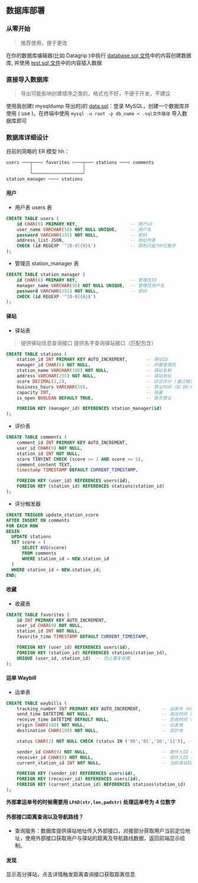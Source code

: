 ## 数据库部署

### 从零开始

> 推荐使用，便于更改

在你的数据库编辑器(比如 Datagrip )中执行 [database.sql 文件](./data/database.sql)中的内容创建数据库, 并使用 [test.sql 文件](./data/test.sql)中的内容插入数据

### 直接导入数据库

> 导出可能影响创建顺序之类的，格式也不好，不便于开发，不建议

使用我创建( mysqldump 导出的)的 [data.sql](./data/data.sql)：登录 MySQL，创建一个数据库并使用 ( use )，在终端中使用 `mysql -u root -p db_name < .sql文件路径` 导入数据库即可

### 数据库详细设计

目前的简略的 ER 模型 hh：

```bash
users ───┬───< favorites >───┬─── stations ───< comments
         │                   │
         └───────────────────┘
station_manager ───< stations
```

#### 用户

+ 用户表 users 表

```sql
CREATE TABLE users (
    id CHAR(9) PRIMARY KEY,                    -- 用户id
    user_name VARCHAR(50) NOT NULL UNIQUE,     -- 用户名
    password VARCHAR(255) NOT NULL,            -- 密码
    address_list JSON,                         -- 地址列表
    CHECK (id REGEXP '^[0-9]{9}$')             -- 限制只能为9位数字
);
```

+ 管理员 station_manager 表

```sql
CREATE TABLE station_manager (
    id CHAR(6) PRIMARY KEY,                    -- 管理员ID
    manager_name VARCHAR(50) NOT NULL UNIQUE,  -- 管理员用户名
    password VARCHAR(255) NOT NULL,            -- 密码
    CHECK (id REGEXP '^[0-9]{6}$')
);
```

#### 驿站

+ 驿站表

> 提供驿站信息查询接口
> 提供名字查询驿站接口（匹配包含）

```sql
CREATE TABLE stations (
    station_id INT PRIMARY KEY AUTO_INCREMENT,       -- 驿站ID
    manager_id CHAR(6) NOT NULL,                     -- 所属管理员
    station_name VARCHAR(100) NOT NULL,              -- 驿站名称
    address VARCHAR(255) NOT NULL,                   -- 驿站地址
    score DECIMAL(3,2),                              -- 综合评分 (通过触发器维护)
    business_hours VARCHAR(50),                      -- 营业时间（如 08:00-22:00）
    capacity INT,                                    -- 容量
    is_open BOOLEAN DEFAULT TRUE,                    -- 是否营业

    FOREIGN KEY (manager_id) REFERENCES station_manager(id)
);
```

+ 评价表

```sql
CREATE TABLE comments (
    comment_id INT PRIMARY KEY AUTO_INCREMENT,
    user_id CHAR(9) NOT NULL,
    station_id INT NOT NULL,
    score TINYINT CHECK (score >= 1 AND score <= 5),
    comment_content TEXT,
    timestamp TIMESTAMP DEFAULT CURRENT_TIMESTAMP,

    FOREIGN KEY (user_id) REFERENCES users(id),
    FOREIGN KEY (station_id) REFERENCES stations(station_id)
);
```

+ 评分触发器

```sql
CREATE TRIGGER update_station_score
AFTER INSERT ON comments
FOR EACH ROW
BEGIN
  UPDATE stations
  SET score = (
      SELECT AVG(score)
      FROM comments
      WHERE station_id = NEW.station_id
  )
  WHERE station_id = NEW.station_id;
END;
```

#### 收藏

+ 收藏表

```sql
CREATE TABLE favorites (
    id INT PRIMARY KEY AUTO_INCREMENT,
    user_id CHAR(9) NOT NULL,
    station_id INT NOT NULL,
    favorite_time TIMESTAMP DEFAULT CURRENT_TIMESTAMP,

    FOREIGN KEY (user_id) REFERENCES users(id),
    FOREIGN KEY (station_id) REFERENCES stations(station_id),
    UNIQUE (user_id, station_id)  -- 防止重复收藏
);
```

#### 运单 Waybill

+ 运单表

```sql
CREATE TABLE waybills (
    tracking_number INT PRIMARY KEY AUTO_INCREMENT,        -- 运单号（4位数字，系统自增）
    send_time DATETIME NOT NULL,                           -- 发出时间（格式 YYYY-MM-DD HH:MM）
    receive_time DATETIME DEFAULT NULL,                    -- 签收时间（可为空）
    origin CHAR(100) NOT NULL,                             -- 出发地
    destination CHAR(100) NOT NULL,                        -- 目的地

    status CHAR(2) NOT NULL CHECK (status IN ('00','01','10','11')), -- 状态编码(00：未发货，01：待取件，10：运输中，11：已签收)

    sender_id CHAR(9) NOT NULL,                            -- 寄件人ID（用户）
    receiver_id CHAR(9) NOT NULL,                          -- 收件人ID（用户）
    current_station_id INT NOT NULL,                       -- 当前驿站ID

    FOREIGN KEY (sender_id) REFERENCES users(id),
    FOREIGN KEY (receiver_id) REFERENCES users(id),
    FOREIGN KEY (current_station_id) REFERENCES stations(station_id)
);
```

**外部拿运单号的时候需要用 `LPAD(str,len,padstr)` 处理运单号为 4 位数字**

#### 外部接口距离查询以及导航路线？

+ 查询服务：数据库提供驿站地址传入外部接口，对接部分获取用户当前定位地址，使用外部接口获取用户与驿站的距离及导航路线数据，返回前端显示绘制。

#### 发现

显示高分驿站，点击详情触发距离查询接口获取距离信息





